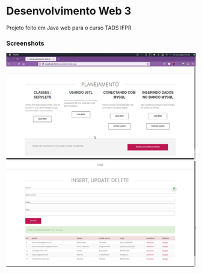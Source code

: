 # Desenvolvimento Web 3

Projeto feito em Java web para o curso TADS IFPR

### Screenshots

![screenshot desktop view](./screenshot1.png)
![screenshot cursor over](./screenshot2.png)
 
